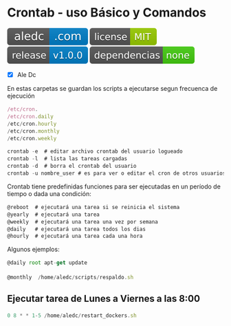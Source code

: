 # Crontab - uso Básico y Comandos

[![aledc.com](https://github.com/aledc7/Scrum-Certification/blob/master/recursos/aledc.com.svg)](https://aledc.com)
[![License](https://github.com/aledc7/Scrum-Certification/blob/master/recursos/mit-license.svg)](https://aledc.com)
[![GitHub release](https://github.com/aledc7/Scrum-Certification/blob/master/recursos/release.svg)](https://aledc.com)
[![Dependencies](https://github.com/aledc7/Scrum-Certification/blob/master/recursos/dependencias-none.svg)](https://aledc.com)

- [x] Ale Dc


En estas carpetas se guardan los scripts a ejecutarse segun frecuenca de ejecución
```js
/etc/cron.  
/etc/cron.daily  
/etc/cron.hourly  
/etc/cron.monthly  
/etc/cron.weekly  
```

```js
crontab -e  # editar archivo crontab del usuario logueado  
crontab -l  # lista las tareas cargadas  
crontab -d  # borra el crontab del usuario  
crontab -u nombre_user # es para ver o editar el cron de otros usuarios  
```

Crontab tiene predefinidas funciones para ser ejecutadas en un período de tiempo o dada una condición:
```js
@reboot  # ejecutará una tarea si se reinicia el sistema  
@yearly  # ejecutará una tarea  
@weekly  # ejecutará una tarea una vez por semana  
@daily   # ejecutará una tarea todos los dias  
@hourly  # ejecutará una tarea cada una hora  
```

Algunos ejemplos:
```js
@daily root apt-get update

@monthly  /home/aledc/scripts/respaldo.sh
```

## Ejecutar tarea de Lunes a Viernes a las 8:00
```js
0 8 * * 1-5 /home/aledc/restart_dockers.sh
````


